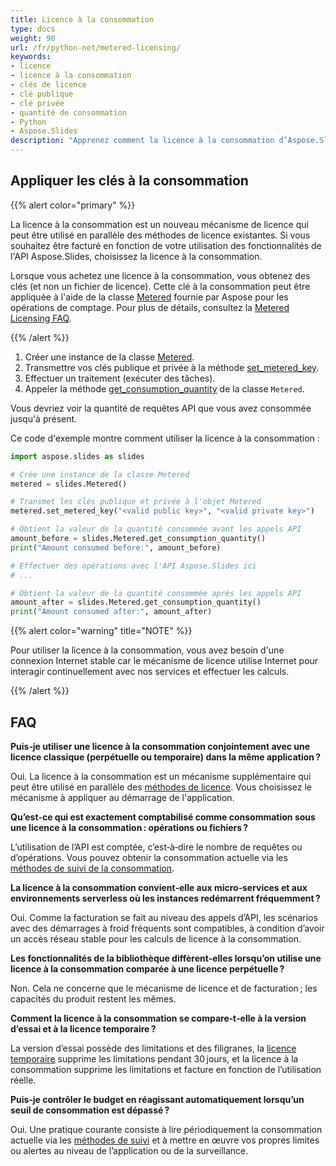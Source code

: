 ```yaml
---
title: Licence à la consommation
type: docs
weight: 90
url: /fr/python-net/metered-licensing/
keywords:
- licence
- licence à la consommation
- clés de licence
- clé publique
- clé privée
- quantité de consommation
- Python
- Aspose.Slides
description: "Apprenez comment la licence à la consommation d’Aspose.Slides pour Python via .NET vous permet de traiter des fichiers PowerPoint et OpenDocument de manière flexible, en ne payant que ce que vous utilisez."
---
```


## **Appliquer les clés à la consommation**

{{% alert color="primary" %}} 

La licence à la consommation est un nouveau mécanisme de licence qui peut être utilisé en parallèle des méthodes de licence existantes. Si vous souhaitez être facturé en fonction de votre utilisation des fonctionnalités de l'API Aspose.Slides, choisissez la licence à la consommation.

Lorsque vous achetez une licence à la consommation, vous obtenez des clés (et non un fichier de licence). Cette clé à la consommation peut être appliquée à l'aide de la classe [Metered](https://reference.aspose.com/slides/python-net/aspose.slides/metered/) fournie par Aspose pour les opérations de comptage. Pour plus de détails, consultez la [Metered Licensing FAQ](https://purchase.aspose.com/faqs/licensing/metered).

{{% /alert %}} 

1. Créer une instance de la classe [Metered](https://reference.aspose.com/slides/python-net/aspose.slides/metered/).
2. Transmettre vos clés publique et privée à la méthode [set_metered_key](https://reference.aspose.com/slides/python-net/aspose.slides/metered/set_metered_key/#str-str).
3. Effectuer un traitement (exécuter des tâches).
4. Appeler la méthode [get_consumption_quantity](https://reference.aspose.com/slides/python-net/aspose.slides/metered/get_consumption_quantity/#) de la classe `Metered`.

Vous devriez voir la quantité de requêtes API que vous avez consommée jusqu'à présent.

Ce code d'exemple montre comment utiliser la licence à la consommation :

```python
import aspose.slides as slides

# Crée une instance de la classe Metered
metered = slides.Metered()

# Transmet les clés publique et privée à l'objet Metered
metered.set_metered_key("<valid public key>", "<valid private key>")

# Obtient la valeur de la quantité consommée avant les appels API
amount_before = slides.Metered.get_consumption_quantity()
print("Amount consumed before:", amount_before)

# Effectuer des opérations avec l'API Aspose.Slides ici
# ...

# Obtient la valeur de la quantité consommée après les appels API
amount_after = slides.Metered.get_consumption_quantity()
print("Amount consumed after:", amount_after)
```

{{% alert color="warning" title="NOTE"  %}} 

Pour utiliser la licence à la consommation, vous avez besoin d'une connexion Internet stable car le mécanisme de licence utilise Internet pour interagir continuellement avec nos services et effectuer les calculs.

{{% /alert %}} 

## **FAQ**

**Puis‑je utiliser une licence à la consommation conjointement avec une licence classique (perpétuelle ou temporaire) dans la même application ?**

Oui. La licence à la consommation est un mécanisme supplémentaire qui peut être utilisé en parallèle des [méthodes de licence](/slides/fr/python-net/licensing/). Vous choisissez le mécanisme à appliquer au démarrage de l'application.

**Qu’est‑ce qui est exactement comptabilisé comme consommation sous une licence à la consommation : opérations ou fichiers ?**

L’utilisation de l’API est comptée, c’est‑à‑dire le nombre de requêtes ou d’opérations. Vous pouvez obtenir la consommation actuelle via les [méthodes de suivi de la consommation](https://reference.aspose.com/slides/python-net/aspose.slides/metered/).

**La licence à la consommation convient‑elle aux micro‑services et aux environnements serverless où les instances redémarrent fréquemment ?**

Oui. Comme la facturation se fait au niveau des appels d’API, les scénarios avec des démarrages à froid fréquents sont compatibles, à condition d’avoir un accès réseau stable pour les calculs de licence à la consommation.

**Les fonctionnalités de la bibliothèque diffèrent‑elles lorsqu’on utilise une licence à la consommation comparée à une licence perpétuelle ?**

Non. Cela ne concerne que le mécanisme de licence et de facturation ; les capacités du produit restent les mêmes.

**Comment la licence à la consommation se compare‑t‑elle à la version d’essai et à la licence temporaire ?**

La version d’essai possède des limitations et des filigranes, la [licence temporaire](https://purchase.aspose.com/temporary-license/) supprime les limitations pendant 30 jours, et la licence à la consommation supprime les limitations et facture en fonction de l’utilisation réelle.

**Puis‑je contrôler le budget en réagissant automatiquement lorsqu’un seuil de consommation est dépassé ?**

Oui. Une pratique courante consiste à lire périodiquement la consommation actuelle via les [méthodes de suivi](https://reference.aspose.com/slides/python-net/aspose.slides/metered/) et à mettre en œuvre vos propres limites ou alertes au niveau de l’application ou de la surveillance.